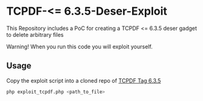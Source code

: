 # TCPDF-<= 6.3.5-Deser-Exploit
This Repository  includes a PoC for creating a TCPDF <= 6.3.5 deser gadget to delete arbitrary files

Warning!  When you run this code you will exploit yourself.

## Usage

Copy the exploit script into a cloned repo of [TCPDF Tag 6.3.5](https://github.com/tecnickcom/TCPDF/releases/tag/6.3.5)

```bash
php exploit_tcpdf.php <path_to_file> 
```
